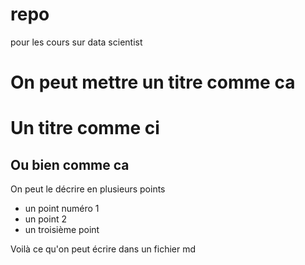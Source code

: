 # repo
pour les cours sur data scientist

On peut mettre un titre comme ca
=

Un titre comme ci 
= 

Ou bien comme ca
-

On peut le décrire en plusieurs points 
* un point numéro 1 
* un point 2
* un troisième point

Voilà ce qu'on peut écrire dans un fichier md
